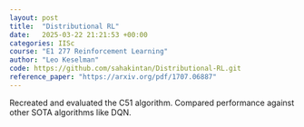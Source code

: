 ```yaml
---
layout: post
title:  "Distributional RL"
date:   2025-03-22 21:21:53 +00:00
categories: IISc
course: "E1 277 Reinforcement Learning"
author: "Leo Keselman"
code: https://github.com/sahakintan/Distributional-RL.git
reference_paper: "https://arxiv.org/pdf/1707.06887"
---
```

Recreated and evaluated the C51 algorithm. Compared performance against other SOTA algorithms like DQN.